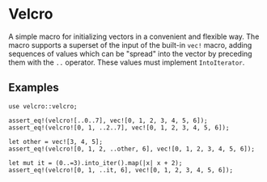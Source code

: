 # Velcro

A simple macro for initializing vectors in a convenient and flexible way. The
macro supports a superset of the input of the built-in `vec!` macro, adding
sequences of values which can be "spread" into the vector by preceding them with
the `..` operator. These values must implement `IntoIterator`.

## Examples

```
use velcro::velcro;

assert_eq!(velcro![..0..7], vec![0, 1, 2, 3, 4, 5, 6]);
assert_eq!(velcro![0, 1, ..2..7], vec![0, 1, 2, 3, 4, 5, 6]);

let other = vec![3, 4, 5];
assert_eq!(velcro![0, 1, 2, ..other, 6], vec![0, 1, 2, 3, 4, 5, 6]);

let mut it = (0..=3).into_iter().map(|x| x + 2);
assert_eq!(velcro![0, 1, ..it, 6], vec![0, 1, 2, 3, 4, 5, 6]);
```
